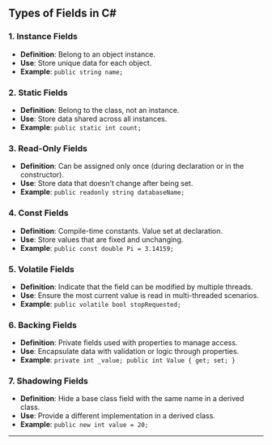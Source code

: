 ﻿## **Types of Fields in C#**

### **1. Instance Fields**
- **Definition**: Belong to an object instance.
- **Use**: Store unique data for each object.
- **Example**: `public string name;`

### **2. Static Fields**
- **Definition**: Belong to the class, not an instance.
- **Use**: Store data shared across all instances.
- **Example**: `public static int count;`

### **3. Read-Only Fields**
- **Definition**: Can be assigned only once (during declaration or in the constructor).
- **Use**: Store data that doesn’t change after being set.
- **Example**: `public readonly string databaseName;`

### **4. Const Fields**
- **Definition**: Compile-time constants. Value set at declaration.
- **Use**: Store values that are fixed and unchanging.
- **Example**: `public const double Pi = 3.14159;`

### **5. Volatile Fields**
- **Definition**: Indicate that the field can be modified by multiple threads.
- **Use**: Ensure the most current value is read in multi-threaded scenarios.
- **Example**: `public volatile bool stopRequested;`

### **6. Backing Fields**
- **Definition**: Private fields used with properties to manage access.
- **Use**: Encapsulate data with validation or logic through properties.
- **Example**: `private int _value; public int Value { get; set; }`

### **7. Shadowing Fields**
- **Definition**: Hide a base class field with the same name in a derived class.
- **Use**: Provide a different implementation in a derived class.
- **Example**: `public new int value = 20;`

---
